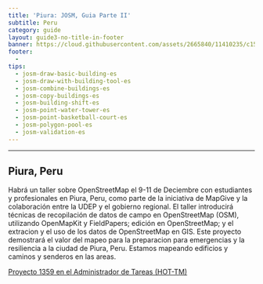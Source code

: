 ```yaml
---
title: 'Piura: JOSM, Guia Parte II'
subtitle: Peru
category: guide
layout: guide3-no-title-in-footer
banner: https://cloud.githubusercontent.com/assets/2665840/11410235/c150b598-9393-11e5-937a-eeb5e9765d94.jpg
footer: 
  - 
tips:
  - josm-draw-basic-building-es
  - josm-draw-with-building-tool-es
  - josm-combine-buildings-es
  - josm-copy-buildings-es
  - josm-building-shift-es
  - josm-point-water-tower-es
  - josm-point-basketball-court-es
  - josm-polygon-pool-es
  - josm-validation-es
---
```


<div id="test" class="col-lg-5 col-sm-6">
<hr class="section-heading-spacer">
<div class="clearfix"></div>

<h2 class="section-heading">Piura, Peru</h2>

 <p>Habrá un taller sobre OpenStreetMap el 9-11 de Deciembre con estudiantes y profesionales en Piura, Peru, como parte de la iniciativa de MapGive y la colaboración entre la UDEP y el gobierno regional. El taller introducirá técnicas de recopilación de datos de campo en OpenStreetMap (OSM), utilizando OpenMapKit y FieldPapers; edición en OpenStreetMap; y el extracion y el uso de los datos de OpenStreetMap en GIS. Este proyecto demostrará el valor del mapeo para la preparacion para emergencias y la resiliencia a la ciudad de Piura, Peru. Estamos mapeando edificios y caminos y senderos en las areas. </p>

<p>
  <a href="https://tasks.hotosm.org/project/1369"> Proyecto 1359 en el Administrador de Tareas (HOT-TM)</a>
</p>

